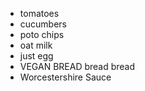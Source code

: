 - tomatoes 
- cucumbers
- poto chips
- oat milk
- just egg
- VEGAN BREAD bread bread
- Worcestershire Sauce

